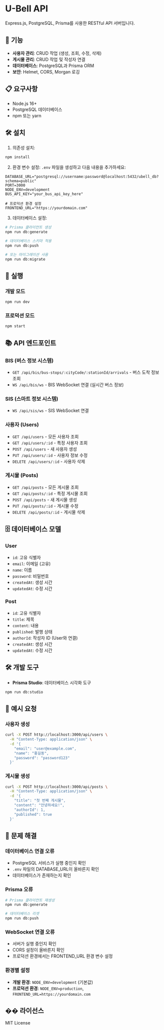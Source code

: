 # U-Bell API

Express.js, PostgreSQL, Prisma를 사용한 RESTful API 서버입니다.

## 🚀 기능

- **사용자 관리**: CRUD 작업 (생성, 조회, 수정, 삭제)
- **게시물 관리**: CRUD 작업 및 작성자 연결
- **데이터베이스**: PostgreSQL과 Prisma ORM
- **보안**: Helmet, CORS, Morgan 로깅

## 📋 요구사항

- Node.js 16+
- PostgreSQL 데이터베이스
- npm 또는 yarn

## 🛠️ 설치

1. 의존성 설치:
```bash
npm install
```

2. 환경 변수 설정:
`.env` 파일을 생성하고 다음 내용을 추가하세요:
```env
DATABASE_URL="postgresql://username:password@localhost:5432/ubell_db?schema=public"
PORT=3000
NODE_ENV=development
BUS_API_KEY="your_bus_api_key_here"

# 프로덕션 환경 설정
FRONTEND_URL="https://yourdomain.com"
```

3. 데이터베이스 설정:
```bash
# Prisma 클라이언트 생성
npm run db:generate

# 데이터베이스 스키마 적용
npm run db:push

# 또는 마이그레이션 사용
npm run db:migrate
```

## 🚀 실행

### 개발 모드
```bash
npm run dev
```

### 프로덕션 모드
```bash
npm start
```

## 📚 API 엔드포인트

### BIS (버스 정보 시스템)
- `GET /api/bis/bus-stops/:cityCode/:stationId/arrivals` - 버스 도착 정보 조회
- `WS /api/bis/ws` - BIS WebSocket 연결 (실시간 버스 정보)

### SIS (스마트 정보 시스템)
- `WS /api/sis/ws` - SIS WebSocket 연결

### 사용자 (Users)
- `GET /api/users` - 모든 사용자 조회
- `GET /api/users/:id` - 특정 사용자 조회
- `POST /api/users` - 새 사용자 생성
- `PUT /api/users/:id` - 사용자 정보 수정
- `DELETE /api/users/:id` - 사용자 삭제

### 게시물 (Posts)
- `GET /api/posts` - 모든 게시물 조회
- `GET /api/posts/:id` - 특정 게시물 조회
- `POST /api/posts` - 새 게시물 생성
- `PUT /api/posts/:id` - 게시물 수정
- `DELETE /api/posts/:id` - 게시물 삭제

## 🗄️ 데이터베이스 모델

### User
- `id`: 고유 식별자
- `email`: 이메일 (고유)
- `name`: 이름
- `password`: 비밀번호
- `createdAt`: 생성 시간
- `updatedAt`: 수정 시간

### Post
- `id`: 고유 식별자
- `title`: 제목
- `content`: 내용
- `published`: 발행 상태
- `authorId`: 작성자 ID (User와 연결)
- `createdAt`: 생성 시간
- `updatedAt`: 수정 시간

## 🛠️ 개발 도구

- **Prisma Studio**: 데이터베이스 시각화 도구
```bash
npm run db:studio
```

## 📝 예시 요청

### 사용자 생성
```bash
curl -X POST http://localhost:3000/api/users \
  -H "Content-Type: application/json" \
  -d '{
    "email": "user@example.com",
    "name": "홍길동",
    "password": "password123"
  }'
```

### 게시물 생성
```bash
curl -X POST http://localhost:3000/api/posts \
  -H "Content-Type: application/json" \
  -d '{
    "title": "첫 번째 게시물",
    "content": "안녕하세요!",
    "authorId": 1,
    "published": true
  }'
```

## 🔧 문제 해결

### 데이터베이스 연결 오류
- PostgreSQL 서비스가 실행 중인지 확인
- `.env` 파일의 DATABASE_URL이 올바른지 확인
- 데이터베이스가 존재하는지 확인

### Prisma 오류
```bash
# Prisma 클라이언트 재생성
npm run db:generate

# 데이터베이스 리셋
npm run db:push
```

### WebSocket 연결 오류
- 서버가 실행 중인지 확인
- CORS 설정이 올바른지 확인
- 프로덕션 환경에서는 FRONTEND_URL 환경 변수 설정

### 환경별 설정
- **개발 환경**: `NODE_ENV=development` (기본값)
- **프로덕션 환경**: `NODE_ENV=production`, `FRONTEND_URL=https://yourdomain.com`

## �� 라이선스

MIT License
